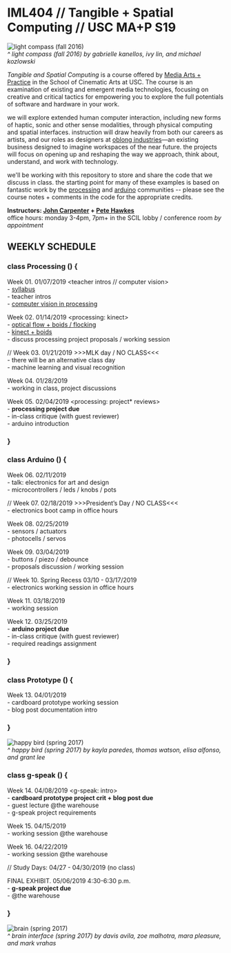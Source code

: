 # IML404 // Tangible + Spatial Computing // USC MA+P S19   

![light compass (fall 2016)](https://github.com/johnbcarpenter/USC_IML404_IMAGES/blob/master/images/light-compass-fall16.gif)  
_^ light compass (fall 2016) by gabrielle kanellos, ivy lin, and michael kozlowski_

_Tangible and Spatial Computing_ is a course offered by [Media Arts + Practice](https://cinema.usc.edu/imap/index.cfm) in the School of Cinematic Arts at USC.  The course is an examination of existing and emergent media technologies, focusing on creative and critical tactics for empowering you to explore the full potentials of software and hardware in your work.  

we will explore extended human computer interaction, including new forms of haptic, sonic and other sense modalities, through physical computing and spatial interfaces. instruction will draw heavily from both our careers as artists, and our roles as designers at [oblong industries](http://www.oblong.com)—an existing business designed to imagine workspaces of the near future.  the projects will focus on opening up and reshaping the way we approach, think about, understand, and work with technology.  

we'll be working with this repository to store and share the code that we discuss in class. the starting point for many of these examples is based on fantastic work by the [processing](http://www.processing.org/) and [arduino](http://www.arduino.cc/) communities -- please see the course notes + comments in the code for the appropriate credits.  
  
**Instructors: [John Carpenter](http://johnbcarpenter.com) + [Pete Hawkes](https://vimeo.com/petehawkes)**  
office hours: monday 3-4pm, 7pm+ in the SCIL lobby / conference room _by appointment_  

## WEEKLY SCHEDULE
  
### class Processing () {  
  Week 01. 01/07/2019 <teacher intros // computer vision>  
    - [syllabus](http://github.com/johnbcarpenter/USC_IML404/blob/master/PDF/IML404-MAP-SPRING2019.pdf)   
    - teacher intros  
    - [computer vision in processing](https://github.com/johnbcarpenter/USC_IML404/tree/master/computer-vision.md)  
  
  Week 02. 01/14/2019 <processing: kinect>  
    - [optical flow + boids / flocking](https://github.com/johnbcarpenter/USC_IML404/tree/master/computer-vision.md)  
    - [kinect + boids](https://github.com/johnbcarpenter/USC_IML404/tree/master/computer-vision2.md)  
    - discuss processing project proposals / working session    
    
  // Week 03. 01/21/2019 >>>MLK day / NO CLASS<<<  
    - there will be an alternative class day   
    - machine learning and visual recognition  
     
  Week 04. 01/28/2019 <working session>  
    - working in class, project discussions  
  
  Week 05. 02/04/2019 <processing: project* reviews>  
    - **processing project due**  
    - in-class critique (with guest reviewer)  
    - arduino introduction  
### }  
  
### class Arduino () {  
  Week 06. 02/11/2019  
    - talk: electronics for art and design <arduino intro>  
    - microcontrollers / leds / knobs / pots  
  
  // Week 07. 02/18/2019 >>>President’s Day / NO CLASS<<<  
    - electronics boot camp in office hours  
  
  Week 08. 02/25/2019 <arduino intro>  
    - sensors / actuators  
    - photocells / servos  
  
  Week 09. 03/04/2019 <arduino>  
    - buttons / piezo / debounce  
    - proposals discussion / working session  
     
  // Week 10. Spring Recess 03/10 - 03/17/2019  
    - electronics working session in office hours  
    
  Week 11. 03/18/2019 <arduino>  
    - working session  
  
  Week 12. 03/25/2019 <arduino>  
    - **arduino project due**  
    - in-class critique (with guest reviewer)  
    - required readings assignment  
### }  

### class Prototype () {  
  Week 13. 04/01/2019  
    - cardboard prototype working session  
    - blog post documentation intro  
### }  
  
![happy bird (spring 2017)](https://github.com/johnbcarpenter/USC_IML404_IMAGES/blob/master/images/happy-bird-spring17.gif)  
_^ happy bird (spring 2017) by kayla paredes, thomas watson, elisa alfonso, and grant lee_  

### class g-speak () {  
  Week 14. 04/08/2019 <g-speak: intro>   
    - **cardboard prototype project crit + blog post due**  
    - guest lecture @the warehouse  
    - g-speak project requirements  
  
  Week 15. 04/15/2019 <g-speak>  
    - working session @the warehouse  
  
  Week 16. 04/22/2019 <g-speak>  
    - working session @the warehouse  
  
  // Study Days: 04/27 - 04/30/2019 (no class)  
  
  FINAL EXHIBIT. 05/06/2019 4:30-6:30 p.m. <g-speak project reviews>  
    - **g-speak project due**  
    - @the warehouse  
### }  
  
![brain (spring 2017)](https://github.com/johnbcarpenter/USC_IML404_IMAGES/blob/master/images/brain-spring17.gif)  
_^ brain interface (spring 2017) by davis avila, zoe malhotra, mara pleasure, and mark vrahas_

